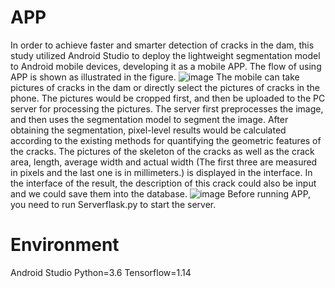 # APP
In order to achieve faster and smarter detection of cracks in the dam, this study utilized Android Studio to deploy the lightweight segmentation model to Android mobile devices, developing it as a mobile APP. The flow of using APP is shown as illustrated in the figure.
![image](https://github.com/JingyueYuan/APP/blob/main/%E5%9B%BE1.jpg)
The mobile can take pictures of cracks in the dam or directly select the pictures of cracks in the phone. The pictures would be cropped first, and then be uploaded to the PC server for processing the pictures. The server first preprocesses the image, and then uses the segmentation model to segment the image. After obtaining the segmentation, pixel-level results would be calculated according to the existing methods for quantifying the geometric features of the cracks. The pictures of the skeleton of the cracks as well as the crack area, length, average width and actual width (The first three are measured in pixels and the last one is in millimeters.) is displayed in the interface. In the interface of the result, the description of this crack could also be input and we could save them into the database.
![image](https://github.com/JingyueYuan/APP/blob/main/%E5%9B%BE2.jpg)
Before running APP, you need to run Serverflask.py to start the server.

# Environment
Android Studio
Python=3.6 
Tensorflow=1.14
